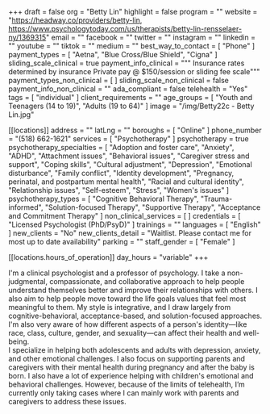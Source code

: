 +++
draft = false
org = "Betty Lin"
highlight = false
program = ""
website = "https://headway.co/providers/betty-lin, https://www.psychologytoday.com/us/therapists/betty-lin-rensselaer-ny/1369315"
email = ""
facebook = ""
twitter = ""
instagram = ""
linkedin = ""
youtube = ""
tiktok = ""
medium = ""
best_way_to_contact = [ "Phone" ]
payment_types = [ "Aetna", "Blue Cross/Blue Shield", "Cigna" ]
sliding_scale_clinical = true
payment_info_clinical = """
Insurance rates determined by insurance
Private pay @ $150/session or sliding fee scale"""
payment_types_non_clinical = [ ]
sliding_scale_non_clinical = false
payment_info_non_clinical = ""
ada_compliant = false
telehealth = "Yes"
tags = [ "individual" ]
client_requirements = ""
age_groups = [ "Youth and Teenagers (14 to 19)", "Adults (19 to 64)" ]
image = "/img/Betty22c - Betty Lin.jpg"

[[locations]]
address = ""
latLng = ""
boroughs = [ "Online" ]
phone_number = "(518) 662-1621"
services = [ "Psychotherapy" ]
psychotherapy = true
psychotherapy_specialties = [
  "Adoption and foster care",
  "Anxiety",
  "ADHD",
  "Attachment issues",
  "Behavioral issues",
  "Caregiver stress and support",
  "Coping skills",
  "Cultural adjustment",
  "Depression",
  "Emotional disturbance",
  "Family conflict",
  "Identity development",
  "Pregnancy, perinatal, and postpartum mental health",
  "Racial and cultural identity",
  "Relationship issues",
  "Self-esteem",
  "Stress",
  "Women's issues"
]
psychotherapy_types = [
  "Cognitive Behavioral Therapy",
  "Trauma-informed",
  "Solution-focused Therapy",
  "Supportive Therapy",
  "Acceptance and Commitment Therapy"
]
non_clinical_services = [ ]
credentials = [ "Licensed Psychologist (PhD/PsyD)" ]
trainings = ""
languages = [ "English" ]
new_clients = "No"
new_clients_detail = "Waitlist.  Please contact me for most up to date availability"
parking = ""
staff_gender = [ "Female" ]

  [[locations.hours_of_operation]]
  day_hours = "variable"
+++


I'm a clinical psychologist and a professor of psychology. I take a non-judgmental, compassionate, and collaborative approach to help people understand themselves better and improve their relationships with others. I also aim to help people move toward the life goals values that feel most meaningful to them. My style is integrative, and I draw largely from cognitive-behavioral, acceptance-based, and solution-focused approaches. I'm also very aware of how different aspects of a person's identity—like race, class, culture, gender, and sexuality—can affect their health and well-being. <br>
I specialize in helping both adolescents and adults with depression, anxiety, and other emotional challenges. I also focus on supporting parents and caregivers with their mental health during pregnancy and after the baby is born. I also have a lot of experience helping with children's emotional and behavioral challenges. However, because of the limits of telehealth, I’m currently only taking cases where I can mainly work with parents and caregivers to address these issues. <br>
